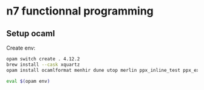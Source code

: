 # n7 functionnal programming

## Setup ocaml

Create env:

```bash
opam switch create . 4.12.2
brew install --cask xquartz
opam install ocamlformat menhir dune utop merlin ppx_inline_test ppx_expect graphics ocaml-lsp-server

eval $(opam env)
```
